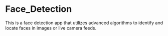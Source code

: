 # Face_Detection
This is a face detection app that utilizes advanced algorithms to identify and locate faces in images or live camera feeds.
